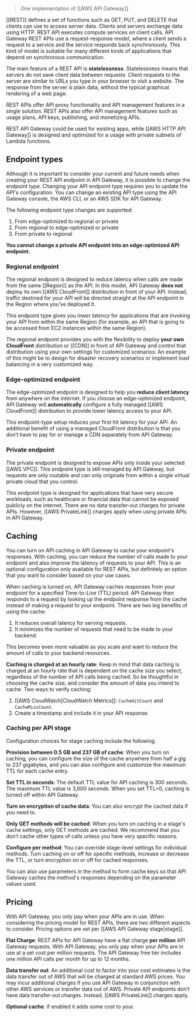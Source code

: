 > One implementation of [[AWS API Gateway]]

[[REST]] defines a set of functions such as GET, PUT, and DELETE that clients can use to access server data. Clients and servers exchange data using HTTP. REST API executes compute services on client calls. API Gateway REST APIs use a request-response model, where a client sends a request to a service and the service responds back synchronously. This kind of model is suitable for many different kinds of applications that depend on synchronous communication.

The main feature of a REST API is **statelessness**. Statelessness means that servers do not save client data between requests. Client requests to the server are similar to URLs you type in your browser to visit a website. The response from the server is plain data, without the typical graphical rendering of a web page.

REST APIs offer API proxy functionality and API management features in a single solution. REST APIs also offer API management features such as usage plans, API keys, publishing, and monetizing APIs.

REST API Gateway could be used for existing apps, while [[AWS HTTP API Gateway]] is designed and optimized for a usage with private subnets of Lambda functions.

## Endpoint types

Although it is important to consider your current and future needs when creating your REST API endpoint in API Gateway, it is possible to change the endpoint type. Changing your API endpoint type requires you to update the API's configuration. You can change an existing API type using the API Gateway console, the AWS CLI, or an AWS SDK for API Gateway.

The following endpoint type changes are supported:

1. From edge-optimized to regional or private
2. From regional to edge-optimized or private
3. From private to regional

**You cannot change a private API endpoint into an edge-optimized API endpoint.**

### Regional endpoint

The regional endpoint is designed to reduce latency when calls are made from the same [[Region]] as the API. In this model, API Gateway **does not** deploy its own [[AWS CloudFront]] distribution in front of your API. Instead, traffic destined for your API will be directed straight at the API endpoint in the Region where you’ve deployed it.

This endpoint type gives you *lower latency* for applications that are invoking your API from within the same Region (for example, an API that is going to be accessed from EC2 instances within the same Region). 

The regional endpoint provides you with the flexibility to deploy **your own CloudFront** distribution or [[CDN]] in front of API Gateway and control that distribution using your own settings for customized scenarios. An example of this might be to design for disaster recovery scenarios or implement load balancing in a very customized way.

### Edge-optimized endpoint

The edge-optimized endpoint is designed to help you **reduce client latency** from anywhere on the internet. If you choose an edge-optimized endpoint, API Gateway will **automatically** configure a fully managed [[AWS CloudFront]] distribution to provide lower latency access to your API.

This endpoint-type setup reduces your first hit latency for your API. An additional benefit of using a managed CloudFront distribution is that you don’t have to pay for or manage a CDN separately from API Gateway.

### Private endpoint

The private endpoint is designed to expose APIs only inside your selected [[AWS VPC]]. This endpoint type is still managed by API Gateway, but requests are only routable and can only originate from within a single virtual private cloud that you control.

This endpoint type is designed for applications that have very secure workloads, such as healthcare or financial data that cannot be exposed publicly on the internet. There are no data transfer-out charges for private APIs. However, [[AWS PrivateLink]] charges apply when using private APIs in API Gateway.

## Caching

You can turn on API caching in API Gateway to cache your endpoint's responses. With caching, you can reduce the number of calls made to your endpoint and also improve the latency of requests to your API. This is an optional configuration only available for REST APIs, but definitely an option that you want to consider based on your use cases.

When caching is turned on, API Gateway caches responses from your endpoint for a specified Time-to-Live (TTL) period. API Gateway then responds to a request by looking up the endpoint response from the cache instead of making a request to your endpoint. There are two big benefits of using the cache:

1. It reduces overall latency for serving requests.
2. It minimizes the number of requests that need to be made to your backend.

This becomes even more valuable as you scale and want to reduce the amount of calls to your backend resources.

**Caching is charged at an hourly rate**: Keep in mind that data caching is charged at an hourly rate that is dependent on the cache size you select, regardless of the number of API calls being cached. So be thoughtful in choosing the cache size, and consider the amount of data you intend to cache. Two ways to verify caching:

1. [[AWS CloudWatch|CloudWatch Metrics]]: `CacheHitCount` and `CacheMissCount`.
2. Create a timestamp and include it in your API response.

### Caching per API stage 

Configuration choices for stage caching include the following.

**Provision between 0.5 GB and 237 GB of cache**: When you turn on caching, you can configure the size of the cache anywhere from half a gig to 237 gigabytes, and you can also configure and customize the maximum TTL for each cache entry. 

**Set TTL in seconds**: The default TTL value for API caching is 300 seconds. The maximum TTL value is 3,600 seconds. When you set TTL=0, caching is turned off within API Gateway.

**Turn on encryption of cache data**: You can also encrypt the cached data if you need to. 

**Only GET methods will be cached**: When you turn on caching in a stage's cache settings, only GET methods are cached. We recommend that you don’t cache other types of calls unless you have very specific reasons. 

**Configure per method**: You can override stage-level settings for individual methods. Turn caching on or off for specific methods, increase or decrease the TTL, or turn encryption on or off for cached responses.

You can also use parameters in the method to form cache keys so that API Gateway caches the method's responses depending on the parameter values used.

## Pricing

With API Gateway, you only pay when your APIs are in use. When considering the pricing model for REST APIs, there are two different aspects to consider. Pricing options are set per [[AWS API Gateway stage|stage]].

**Flat Charge**: REST APIs for API Gateway have a flat charge **per million** API Gateway requests. With API Gateway, you only pay when your APIs are in use at a set cost per million requests. The API Gateway free tier includes one million API calls per month for up to 12 months.

**Data transfer out**: An additional cost to factor into your cost estimates is the data transfer out of AWS that will be charged at standard AWS prices. You may incur additional charges if you use API Gateway in conjunction with other AWS services or transfer data out of AWS. Private API endpoints don’t have data transfer-out charges. Instead, [[AWS PrivateLink]] charges apply.

**Optional cache**: if enabled it adds some cost to your.